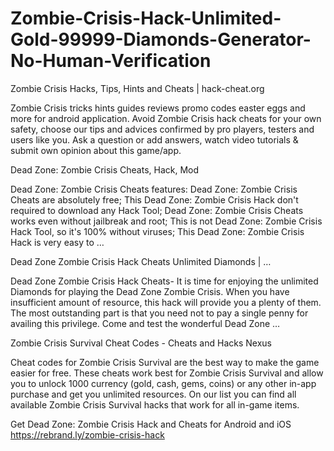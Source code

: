 <h1> Zombie-Crisis-Hack-Unlimited-Gold-99999-Diamonds-Generator-No-Human-Verification</h1>
Zombie Crisis Hacks, Tips, Hints and Cheats | hack-cheat.org

Zombie Crisis tricks hints guides reviews promo codes easter eggs and more for android application. Avoid Zombie Crisis hack cheats for your own safety, choose our tips and advices confirmed by pro players, testers and users like you. Ask a question or add answers, watch video tutorials & submit own opinion about this game/app.

Dead Zone: Zombie Crisis Cheats, Hack, Mod

Dead Zone: Zombie Crisis Cheats features: Dead Zone: Zombie Crisis Cheats are absolutely free; This Dead Zone: Zombie Crisis Hack don't required to download any Hack Tool; Dead Zone: Zombie Crisis Cheats works even without jailbreak and root; This is not Dead Zone: Zombie Crisis Hack Tool, so it's 100% without viruses; This Dead Zone: Zombie Crisis Hack is very easy to …

Dead Zone Zombie Crisis Hack Cheats Unlimited Diamonds | …

Dead Zone Zombie Crisis Hack Cheats- It is time for enjoying the unlimited Diamonds for playing the Dead Zone Zombie Crisis. When you have insufficient amount of resource, this hack will provide you a plenty of them. The most outstanding part is that you need not to pay a single penny for availing this privilege. Come and test the wonderful Dead Zone …

Zombie Crisis Survival Cheat Codes - Cheats and Hacks Nexus

Cheat codes for Zombie Crisis Survival are the best way to make the game easier for free. These cheats work best for Zombie Crisis Survival and allow you to unlock 1000 currency (gold, cash, gems, coins) or any other in-app purchase and get you unlimited resources. On our list you can find all available Zombie Crisis Survival hacks that work for all in-game items.

Get Dead Zone: Zombie Crisis Hack and Cheats for Android and iOS
https://rebrand.ly/zombie-crisis-hack
